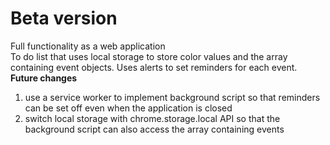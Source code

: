 # Beta version
Full functionality as a web application<br>
To do list that uses local storage to store color values and the array containing event objects. Uses alerts to set reminders for each event.<br>
<strong>Future changes</strong><br>
1. use a service worker to implement background script so that reminders can be set off even when the application is closed<br>
2. switch local storage with chrome.storage.local API so that the background script can also access the array containing events
